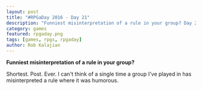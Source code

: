 ```yaml
---
layout: post
title: "#RPGaDay 2016 - Day 21"
description: "Funniest misinterpretation of a rule in your group? Day 21 of #RPGaDay."
category: games
featured: rpgaday.png
tags: [games, rpgs, rpgaday]
author: Rob Kalajian
---
```


**Funniest misinterpretation of a rule in your group?**

Shortest. Post. Ever. I can't think of a single time a group I've played in has misinterpreted a rule where it was humorous.
